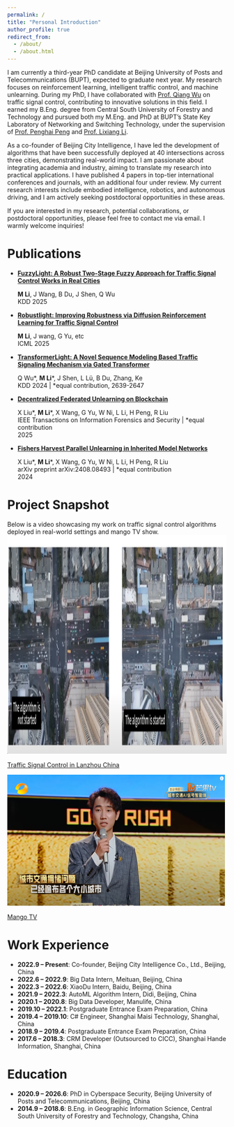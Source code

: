 ```yaml
---
permalink: /
title: "Personal Introduction"
author_profile: true
redirect_from: 
  - /about/
  - /about.html
---
```


I am currently a third-year PhD candidate at Beijing University of Posts and Telecommunications (BUPT), expected to graduate next year. My research focuses on reinforcement learning, intelligent traffic control, and machine unlearning. During my PhD, I have collaborated with [Prof. Qiang Wu](https://scholar.google.com/citations?user=edUqF7sAAAAJ&hl=en) on traffic signal control, contributing to innovative solutions in this field. I earned my B.Eng. degree from Central South University of Forestry and Technology and pursued both my M.Eng. and PhD at BUPT’s State Key Laboratory of Networking and Switching Technology, under the supervision of [Prof. Penghai Peng](https://scholar.google.com/citations?user=pZqxzFoAAAAJ&hl=zh-CN) and [Prof. Lixiang Li](https://scholar.google.com/citations?user=xXyZ2VkAAAAJ&hl=zh-CN).

As a co-founder of Beijing City Intelligence, I have led the development of algorithms that have been successfully deployed at 40 intersections across three cities, demonstrating real-world impact. I am passionate about integrating academia and industry, aiming to translate my research into practical applications. I have published 4 papers in top-tier international conferences and journals, with an additional four under review. My current research interests include embodied intelligence, robotics, and autonomous driving, and I am actively seeking postdoctoral opportunities in these areas.

If you are interested in my research, potential collaborations, or postdoctoral opportunities, please feel free to contact me via email. I warmly welcome inquiries!


# Publications


- [**FuzzyLight: A Robust Two-Stage Fuzzy Approach for Traffic Signal Control Works in Real Cities**](https://arxiv.org/pdf/2501.15820?)
   
  **M Li**, J Wang, B Du, J Shen, Q Wu  
  KDD 2025  

- [**Robustlight: Improving Robustness via Diffusion Reinforcement Learning for Traffic Signal Control**](https://openreview.net/pdf?id=YGjd2xw98G)
  
  **M Li**, J wang, G Yu, etc  
  ICML 2025


- [**TransformerLight: A Novel Sequence Modeling Based Traffic Signaling Mechanism via Gated Transformer**](https://dl.acm.org/doi/pdf/10.1145/3580305.3599530)

  Q Wu\*, **M Li**\*, J Shen, L Lü, B Du, Zhang, Ke  
  KDD 2024 | *equal contribution, 2639-2647  

- [**Decentralized Federated Unlearning on Blockchain**](https://arxiv.org/pdf/2402.16294v1)
  
  X Liu\*, **M Li**\*, X Wang, G Yu, W Ni, L Li, H Peng, R Liu  
  IEEE Transactions on Information Forensics and Security | *equal contribution  
  2025  

- [**Fishers Harvest Parallel Unlearning in Inherited Model Networks**](https://arxiv.org/pdf/2408.08493)
  
  X Liu\*, **M Li**\*, X Wang, G Yu, W Ni, L Li, H Peng, R Liu  
  arXiv preprint arXiv:2408.08493 | *equal contribution  
  2024  


# Project Snapshot

Below is a video showcasing my work on traffic signal control algorithms deployed in real-world settings and mango TV show.
<img src="/images/demo1.jpg" alt="Traffic Signal Control Screenshot" width="800" height="500" />

[Traffic Signal Control in Lanzhou China](https://www.youtube.com/watch?v=RkZMaeF93SQ) 

<img src="/images/demo2.jpg" alt="Traffic Signal Control Screenshot" width="500" height="300" />

[Mango TV](https://www.youtube.com/watch?v=LrThVqjFmJc)

# Work Experience

- **2022.9 – Present**: Co-founder, Beijing City Intelligence Co., Ltd., Beijing, China  
- **2022.6 – 2022.9**: Big Data Intern, Meituan, Beijing, China  
- **2022.3 – 2022.6**: XiaoDu Intern, Baidu, Beijing, China  
- **2021.9 – 2022.3**: AutoML Algorithm Intern, Didi, Beijing, China  
- **2020.1 – 2020.8**: Big Data Developer, Manulife, China  
- **2019.10 – 2022.1**: Postgraduate Entrance Exam Preparation, China  
- **2019.4 – 2019.10**: C# Engineer, Shanghai Maisi Technology, Shanghai, China  
- **2018.9 – 2019.4**: Postgraduate Entrance Exam Preparation, China  
- **2017.6 – 2018.3**: CRM Developer (Outsourced to CICC), Shanghai Hande Information, Shanghai, China  

# Education

- **2020.9 – 2026.6**: PhD in Cyberspace Security, Beijing University of Posts and Telecommunications, Beijing, China  
- **2014.9 – 2018.6**: B.Eng. in Geographic Information Science, Central South University of Forestry and Technology, Changsha, China


